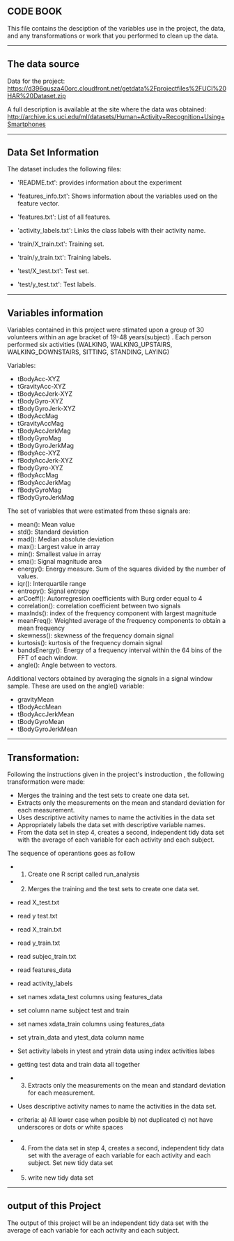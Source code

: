 CODE BOOK 
---------------------------------------------

This file contains the desciption of the variables use in the project, the data, and any transformations or work that you performed to clean up the data.

---------------------------------------------
The data source
---------------------------------------------

Data for the project: https://d396qusza40orc.cloudfront.net/getdata%2Fprojectfiles%2FUCI%20HAR%20Dataset.zip 

A full description is available at the site where the data was obtained: http://archive.ics.uci.edu/ml/datasets/Human+Activity+Recognition+Using+Smartphones 

---------------------------------------------
Data Set Information
---------------------------------------------

The dataset includes the following files:
	
- 'README.txt': provides information about the experiment

- 'features_info.txt': Shows information about the variables used on the feature vector.

- 'features.txt': List of all features.

- 'activity_labels.txt': Links the class labels with their activity name.

- 'train/X_train.txt': Training set.

- 'train/y_train.txt': Training labels.

- 'test/X_test.txt': Test set.

- 'test/y_test.txt': Test labels.

---------------------------------------------
Variables information
---------------------------------------------

Variables contained in this project were stimated upon a group of 30 volunteers within  an age bracket of 19-48 years(subject) . Each person performed six activities (WALKING, WALKING_UPSTAIRS, WALKING_DOWNSTAIRS, SITTING, STANDING, LAYING)

Variables:

- tBodyAcc-XYZ
- tGravityAcc-XYZ
- tBodyAccJerk-XYZ
- tBodyGyro-XYZ
- tBodyGyroJerk-XYZ
- tBodyAccMag
- tGravityAccMag
- tBodyAccJerkMag
- tBodyGyroMag
- tBodyGyroJerkMag
- fBodyAcc-XYZ
- fBodyAccJerk-XYZ
- fbodyGyro-XYZ
- fBodyAccMag
- fBodyAccJerkMag
- fBodyGyroMag
- fBodyGyroJerkMag
 
The set of variables that were estimated from these signals are: 

- mean(): Mean value
- std(): Standard deviation
- mad(): Median absolute deviation 
- max(): Largest value in array
- min(): Smallest value in array
- sma(): Signal magnitude area
- energy(): Energy measure. Sum of the squares divided by the number of values. 
- iqr(): Interquartile range 
- entropy(): Signal entropy
- arCoeff(): Autorregresion coefficients with Burg order equal to 4
- correlation(): correlation coefficient between two signals
- maxInds(): index of the frequency component with largest magnitude
- meanFreq(): Weighted average of the frequency components to obtain a mean frequency
- skewness(): skewness of the frequency domain signal 
- kurtosis(): kurtosis of the frequency domain signal 
- bandsEnergy(): Energy of a frequency interval within the 64 bins of the FFT of each window.
- angle(): Angle between to vectors.

Additional vectors obtained by averaging the signals in a signal window sample. These are used on the angle() variable:

- gravityMean
- tBodyAccMean
- tBodyAccJerkMean
- tBodyGyroMean
- tBodyGyroJerkMean

---------------------------------------------
Transformation:
---------------------------------------------

Following the instructions given in the project's instroduction , the following transformation were made:

- Merges the training and the test sets to create one data set.
- Extracts only the measurements on the mean and standard deviation for each measurement. 
- Uses descriptive activity names to name the activities in the data set
- Appropriately labels the data set with descriptive variable names. 
- From the data set in step 4, creates a second, independent tidy data set with the average of each variable for each activity and each subject.

The sequence of operantions goes as follow 

- 1. Create one R script called run_analysis

- 2. Merges the training and the test sets to create one data set.

- read X_test.txt
- read y test.txt
- read X_train.txt
- read y_train.txt
- read subjec_train.txt
- read features_data
- read activity_labels	
- set names xdata_test columns using features_data
- set column name subject test and train 
- set names xdata_train columns using features_data
- set ytrain_data and ytest_data column name
- Set activity labels in ytest and ytrain data using index activities labes
- getting  test data  and train data all together 

- 3. Extracts only the measurements on the mean and standard deviation for each measurement. 

- Uses descriptive activity names to name the activities in the data set.

- criteria:
a) All lower case when posible
b) not duplicated
c) not have underscores or dots or white spaces


- 4. From the data set in step 4, creates a second, independent tidy data set with the average of each variable for each activity and each subject. Set new tidy data set 

- 5. write new tidy data set


---------------------------------------------
output of this Project
---------------------------------------------

The output of this project will be an independent tidy data set with the average of each variable for each activity and each subject.
